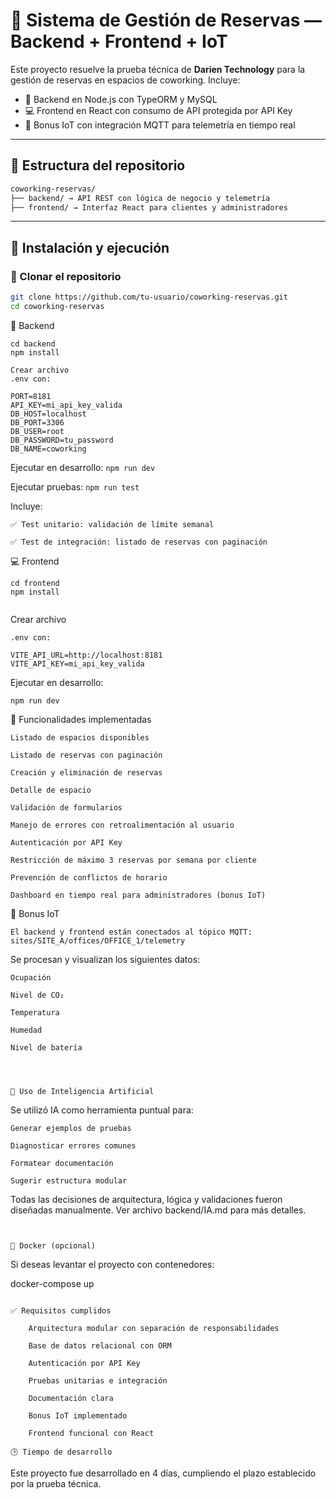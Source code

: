 # 🧭 Sistema de Gestión de Reservas — Backend + Frontend + IoT

Este proyecto resuelve la prueba técnica de **Darien Technology** para la gestión de reservas en espacios de coworking. Incluye:

- 📘 Backend en Node.js con TypeORM y MySQL  
- 💻 Frontend en React con consumo de API protegida por API Key  
- 📡 Bonus IoT con integración MQTT para telemetría en tiempo real  


---

## 📁 Estructura del repositorio

```markdown
coworking-reservas/ 
├── backend/ → API REST con lógica de negocio y telemetría 
├── frontend/ → Interfaz React para clientes y administradores
```

---

## 🚀 Instalación y ejecución

### 🔧 Clonar el repositorio

```bash
git clone https://github.com/tu-usuario/coworking-reservas.git
cd coworking-reservas
```

📘 Backend
```
cd backend
npm install
```

```
Crear archivo 
.env con:
```
```
PORT=8181
API_KEY=mi_api_key_valida
DB_HOST=localhost
DB_PORT=3306
DB_USER=root
DB_PASSWORD=tu_password
DB_NAME=coworking
```

Ejecutar en desarrollo:
```npm run dev```

Ejecutar pruebas:
```npm run test```

Incluye:

    ✅ Test unitario: validación de límite semanal

    ✅ Test de integración: listado de reservas con paginación


💻 Frontend
```
cd frontend
npm install
```

```
```
Crear archivo 
```
.env con:
```
```
VITE_API_URL=http://localhost:8181
VITE_API_KEY=mi_api_key_valida
```

Ejecutar en desarrollo:
```
npm run dev
```

🧩 Funcionalidades implementadas

    Listado de espacios disponibles

    Listado de reservas con paginación

    Creación y eliminación de reservas

    Detalle de espacio

    Validación de formularios

    Manejo de errores con retroalimentación al usuario

    Autenticación por API Key

    Restricción de máximo 3 reservas por semana por cliente

    Prevención de conflictos de horario

    Dashboard en tiempo real para administradores (bonus IoT)



📡 Bonus IoT
```
El backend y frontend están conectados al tópico MQTT:
sites/SITE_A/offices/OFFICE_1/telemetry
```
Se procesan y visualizan los siguientes datos:

    Ocupación

    Nivel de CO₂

    Temperatura

    Humedad

    Nivel de batería
```



🧠 Uso de Inteligencia Artificial
```
Se utilizó IA como herramienta puntual para:

    Generar ejemplos de pruebas

    Diagnosticar errores comunes

    Formatear documentación

    Sugerir estructura modular

Todas las decisiones de arquitectura, lógica y validaciones fueron diseñadas manualmente. Ver archivo backend/IA.md para más detalles.
```


🐳 Docker (opcional)
```

Si deseas levantar el proyecto con contenedores:

docker-compose up
```

✅ Requisitos cumplidos

    Arquitectura modular con separación de responsabilidades

    Base de datos relacional con ORM

    Autenticación por API Key

    Pruebas unitarias e integración

    Documentación clara

    Bonus IoT implementado

    Frontend funcional con React

🕒 Tiempo de desarrollo
```

Este proyecto fue desarrollado en 4 días, cumpliendo el plazo establecido por la prueba técnica.
``` 
